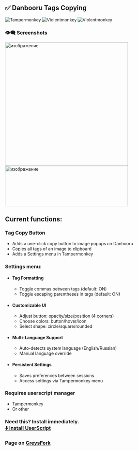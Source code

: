 ## ✅ Danbooru Tags Copying
![Tampermonkey](https://img.shields.io/badge/Tampermonkey-✔-lightgreen?logo=tampermonkey) ![Violentmonkey](https://img.shields.io/badge/ScriptCat-✔-lightgreen?logo=violentmonkey) ![Violentmonkey](https://img.shields.io/badge/Violentmonkey-✔-lightgreen?logo=violentmonkey)

### 👁️‍🗨️ Screenshots
<img height="406" alt="изображение" src="https://github.com/user-attachments/assets/216c6fff-0d62-4a73-80fb-409811dd6a25" />
<img width="406" height="133" alt="изображение" src="https://github.com/user-attachments/assets/b3fde65d-7655-44b6-80b9-8a6c99557323" /> 

## Current functions:
### Tag Copy Button
 - Adds a one-click copy button to image popups on Danbooru
 - Copies all tags of an image to clipboard
 - Adds a Settings menu in Tampermonkey

### Settings menu:
  - #### Tag Formatting
    - Toggle commas between tags (default: ON)
    - Toggle escaping parentheses in tags (default: ON)

  - #### Customizable UI
    - Adjust button: opacity/size/position (4 corners)
    - Choose colors: button/hover/icon
    - Select shape: circle/square/rounded

  - #### Multi-Language Support
    - Auto-detects system language (English/Russian)
    - Manual language override

  - #### Persistent Settings
    - Saves preferences between sessions
    - Access settings via Tampermonkey menu

### Requires userscript manager 
- Tampermonkey
- Or other

### Need this? Install immediately.<br>[⬇️ Install UserScript](https://raw.githubusercontent.com/vanja-san/JS-UserScripts/main/scripts/DanbooruTACO/danbooruTaCo.user.js)
### Page on [GreysFork](https://greasyfork.org/ru/scripts/546052-danbooru-taco)
